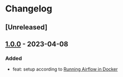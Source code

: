 # Changelog

## [Unreleased]

## [1.0.0] - 2023-04-08

### Added

- feat: setup according to [Running Airflow in Docker](https://airflow.apache.org/docs/apache-airflow/stable/howto/docker-compose/index.html)

<!-- Links -->

<!-- Versions -->
[1.0.0]: https://github.com/androchentw/airflow-playground/releases/tag/v1.0.0
